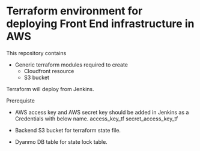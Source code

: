 # Terraform environment for deploying Front End infrastructure in AWS

This repository contains 
- Generic terraform modules required to create 
  - Cloudfront resource
  - S3 bucket

Terraform will deploy from Jenkins.

Prerequiste

- AWS access key and AWS secret key should be added in Jenkins as a Credentials with below name.
  access_key_tf
  secret_access_key_tf

- Backend S3 bucket for terraform state file.

- Dyanmo DB table for state lock table.